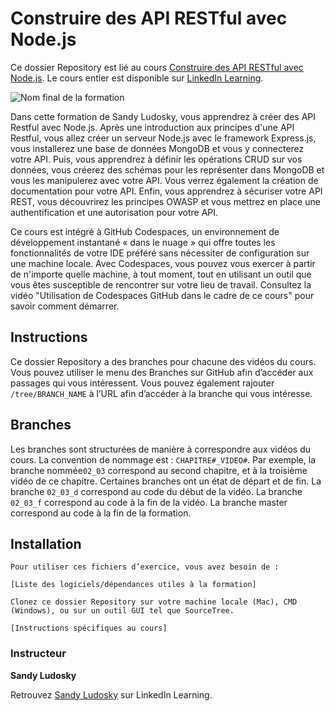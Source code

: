 # Construire des API RESTful avec Node.js
Ce dossier Repository est lié au cours [Construire des API RESTful avec Node.js][lil-course-url]. Le cours entier est disponible sur [LinkedIn Learning](https://www.linkedin.com/learning/construire-des-api-restful-avec-node-js).

![Nom final de la formation][lil-thumbnail-url]

Dans cette formation de Sandy Ludosky, vous apprendrez à créer des API Restful avec Node.js. Après une introduction aux principes d'une API Restful, vous allez créer un serveur Node.js avec le framework Express.js, vous installerez une base de données MongoDB et vous y connecterez votre API. Puis, vous apprendrez à définir les opérations CRUD sur vos données, vous créerez des schémas pour les représenter dans MongoDB et vous les manipulerez avec votre API. Vous verrez également la création de documentation pour votre API. Enfin, vous apprendrez à sécuriser votre API REST, vous découvrirez les principes OWASP et vous mettrez en place une authentification et une autorisation pour votre API.

Ce cours est intégré à GitHub Codespaces, un environnement de développement instantané « dans le nuage » qui offre toutes les fonctionnalités de votre IDE préféré sans nécessiter de configuration sur une machine locale. Avec Codespaces, vous pouvez vous exercer à partir de n'importe quelle machine, à tout moment, tout en utilisant un outil que vous êtes susceptible de rencontrer sur votre lieu de travail. Consultez la vidéo "Utilisation de Codespaces GitHub dans le cadre de ce cours" pour savoir comment démarrer.

## Instructions
Ce dossier Repository a des branches pour chacune des vidéos du cours. Vous pouvez utiliser le menu des Branches sur GitHub afin d’accéder aux passages qui vous intéressent. Vous pouvez également rajouter `/tree/BRANCH_NAME` à l’URL afin d’accéder à la branche qui vous intéresse.

## Branches
Les branches sont structurées de manière à correspondre aux vidéos du cours. La convention de nommage est : `CHAPITRE#_VIDEO#`. Par exemple, la branche nommée`02_03` correspond au second chapitre, et à la troisième vidéo de ce chapitre. Certaines branches ont un état de départ et de fin.
La branche `02_03_d` correspond au code du début de la vidéo.
La branche `02_03_f` correspond au code à la fin de la vidéo.
La branche master correspond au code à la fin de la formation.

## Installation
    Pour utiliser ces fichiers d’exercice, vous avez besoin de :

    [Liste des logiciels/dépendances utiles à la formation]

    Clonez ce dossier Repository sur votre machine locale (Mac), CMD (Windows), ou sur un outil GUI tel que SourceTree.

    [Instructions spécifiques au cours]

### Instructeur

**Sandy Ludosky**

 Retrouvez [Sandy Ludosky](https://www.linkedin.com/learning/instructors/sandy-ludosky) sur LinkedIn Learning.

[lil-course-url]: https://www.linkedin.com/learning/construire-des-api-restful-avec-node-js
[lil-thumbnail-url]: https://media.licdn.com/dms/image/D560DAQE-hXyjF6OJ0g/learning-public-crop_675_1200/0/1706267751529?e=2147483647&v=beta&t=ZoXXDfWVtAFZhX9bRxhzZxXSUlHl0VzFpcjrvaMJ7Pc
